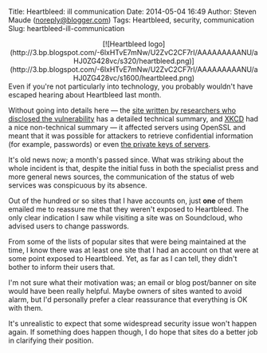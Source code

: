 Title: Heartbleed: ill communication
Date: 2014-05-04 16:49
Author: Steven Maude (noreply@blogger.com)
Tags: Heartbleed, security, communication
Slug: heartbleed-ill-communication

<div class="separator" style="clear: both; text-align: center;">
[![Heartbleed
logo](http://3.bp.blogspot.com/-6lxHTvE7mNw/U2ZvC2CF7rI/AAAAAAAAANU/aHJ0ZG428vc/s320/heartbleed.png)](http://3.bp.blogspot.com/-6lxHTvE7mNw/U2ZvC2CF7rI/AAAAAAAAANU/aHJ0ZG428vc/s1600/heartbleed.png)

</div>
Even if you're not particularly into technology, you probably wouldn't
have escaped hearing about Heartbleed last month.

<a name="more"></a>

Without going into details here — the [site written by researchers who
disclosed the vulnerability](http://heartbleed.com/) has a detailed
technical summary, and [XKCD](http://xkcd.com/1354/) had a nice
non-technical summary — it affected servers using OpenSSL and meant that
it was possible for attackers to retrieve confidential information (for
example, passwords) or even [the private keys of
servers](http://blog.cloudflare.com/answering-the-critical-question-can-you-get-private-ssl-keys-using-heartbleed).

It's old news now; a month's passed since. What was striking about the
whole incident is that, despite the initial fuss in both the specialist
press and more general news sources, the communication of the status of
web services was conspicuous by its absence.

Out of the hundred or so sites that I have accounts on, just **one** of
them emailed me to reassure me that they weren't exposed to Heartbleed.
The only clear indication I saw while visiting a site was on Soundcloud,
who advised users to change passwords.

From some of the lists of popular sites that were being maintained at
the time, I know there was at least one site that I had an account on
that were at some point exposed to Heartbleed. Yet, as far as I can
tell, they didn't bother to inform their users that.

I'm not sure what their motivation was; an email or blog post/banner on
site would have been really helpful. Maybe owners of sites wanted to
avoid alarm, but I'd personally prefer a clear reassurance that
everything is OK with them.

It's unrealistic to expect that some widespread security issue won't
happen again. If something does happen though, I do hope that sites do a
better job in clarifying their position.

</p>

